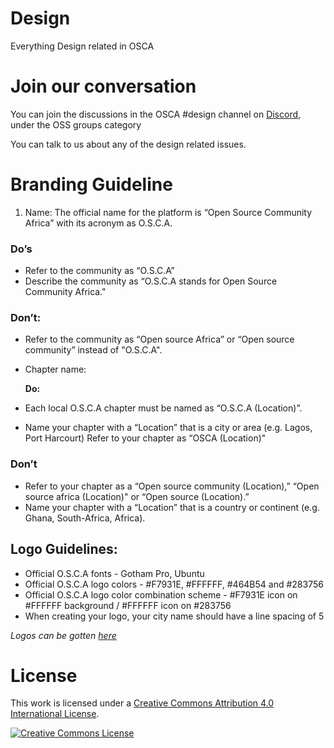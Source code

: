
# Design
Everything Design related in OSCA

# Join our conversation
You can join the discussions in the OSCA #design channel on <a rel="Discord" href="https://discord.gg/8STPZzN">Discord</a>, under the OSS groups category 

You can talk to us about any of the design related issues.


# Branding Guideline
1. Name: The official name for the platform is “Open Source Community Africa” with its acronym as O.S.C.A.

### Do’s

* Refer to the community as “O.S.C.A”
* Describe the community as “O.S.C.A stands for Open Source Community Africa."

### Don’t:

* Refer to the community as “Open source Africa” or “Open source community” instead of "O.S.C.A".
* Chapter name:

  **Do:**

* Each local O.S.C.A chapter must be named as “O.S.C.A \(Location\)”.
* Name your chapter with a “Location” that is a city or area \(e.g. Lagos, Port Harcourt\) Refer to your chapter as “OSCA \(Location\)"

### Don’t

* Refer to your chapter as a “Open source community \(Location\),” “Open source africa \(Location\)" or “Open source \(Location\).”
* Name your chapter with a “Location” that is a country or continent \(e.g. Ghana, South-Africa, Africa\).

## Logo Guidelines:

* Official O.S.C.A fonts - Gotham Pro, Ubuntu
* Official O.S.C.A logo colors - \#F7931E, \#FFFFFF, \#464B54 and \#283756
* Official O.S.C.A logo color combination scheme - #F7931E icon on #FFFFFF background / #FFFFFF icon on #283756
* When creating your logo, your city name should have a line spacing of 5

_Logos can be gotten_ [_here_](https://github.com/oscafrica/Design/tree/master/OSCA%20Assets/Logo_PNG:SVG)



# License

This work is licensed under 
a <a rel="license" href="http://creativecommons.org/licenses/by/4.0/">Creative Commons Attribution 4.0 International License</a>.

<a rel="license" href="http://creativecommons.org/licenses/by/4.0/"><img alt="Creative Commons License" style="border-width:0" src="https://i.creativecommons.org/l/by/4.0/88x31.png" /></a>
